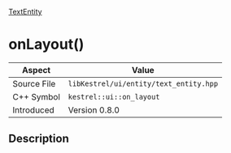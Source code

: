 [TextEntity](index)
# onLayout()
| Aspect | Value |
| --- | --- |
| Source File | `libKestrel/ui/entity/text_entity.hpp` |
| C++ Symbol | `kestrel::ui::on_layout` |
| Introduced | Version 0.8.0 |
## Description

